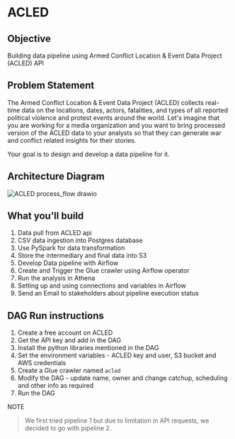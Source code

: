 # ACLED

## Objective

Building data pipeline using Armed Conflict Location & Event Data Project (ACLED) API

## Problem Statement

The Armed Conflict Location & Event Data Project (ACLED) collects real-time data on the locations, dates, actors, fatalities, and types of all reported political violence and protest events around the world. Let's imagine that you are working for a media organization and you want to bring processed version of the ACLED data to your analysts so that they can generate war and conflict related insights for their stories.

Your goal is to design and develop a data pipeline for it.

## Architecture Diagram

![ACLED process_flow drawio](https://user-images.githubusercontent.com/62965911/215261267-f02269fe-103c-410f-a5ad-7eba42eed136.svg)

## What you'll build

1. Data pull from ACLED api
2. CSV data ingestion into Postgres database
3. Use PySpark for data transformation
4. Store the intermediary and final data into S3
5. Develop Data pipeline with Airflow
6. Create and Trigger the Glue crawler using Airflow operator
7. Run the analysis in Athena
8. Setting up and using connections and variables in Airflow
9. Send an Email to stakeholders about pipeline execution status

## DAG Run instructions

1. Create a free account on ACLED
2. Get the API key and add in the DAG
3. Install the python libraries mentioned in the DAG
4. Set the environment variables - ACLED key and user, S3 bucket and AWS credentials
5. Create a Glue crawler named `acled`
6. Modify the DAG - update name, owner and change catchup, scheduling and other info as required
7. Run the DAG

NOTE

> We first tried pipeline 1 but due to limitation in API requests, we decided to go with pipeline 2.
